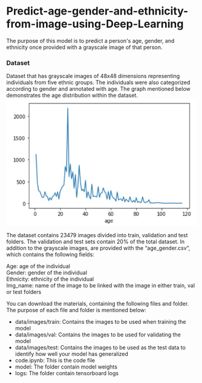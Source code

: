 # Predict-age-gender-and-ethnicity-from-image-using-Deep-Learning
The purpose of this model is to predict a person's age, gender, and ethnicity once provided with a grayscale image of that person.


### Dataset
Dataset that has grayscale images of 48x48 dimensions representing individuals from five ethnic groups. The individuals were also categorized according to gender and annotated with age. The graph mentioned below demonstrates the age distribution within the dataset.
                            ![graph](graph.jpg)

The dataset contains 23479 images divided into train, validation and test folders. The validation and test sets contain 20% of the total dataset. In addition to the grayscale images, are provided with the “age_gender.csv”, which contains the following fields:

Age: age of the individual <br/>
Gender: gender of the individual <br/>
Ethnicity: ethnicity of the individual <br/> 
Img_name: name of the image to be linked with the image in either train, val or test folders <br/>


You can download the materials,
containing the following files and folder. The purpose of each file and folder is
mentioned below:
* data/images/train: Contains the images to be used when training the model <br/>
* data/images/val: Contains the images to be used for validating the model <br/>
* data/images/test: Contains the images to be used as the test data to identify how well your model has generalized <br/>
* code.ipynb: This is the code file <br/>
* model: The folder contain model weights <br/>
* logs: The folder contain tensorboard logs <br/>
